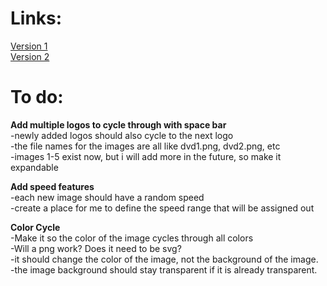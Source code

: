 # Links:  
[Version 1](https://ev-bro.github.io/gpt-html/DVD2/dvd.html)  
[Version 2](https://ev-bro.github.io/gpt-html/DVD2/dvd2.html)  

# To do:
**Add multiple logos to cycle through with space bar**  
-newly added logos should also cycle to the next logo  
-the file names for the images are all like dvd1.png, dvd2.png, etc  
-images 1-5 exist now, but i will add more in the future, so make it expandable  

**Add speed features**  
-each new image should have a random speed  
-create a place for me to define the speed range that will be assigned out  

**Color Cycle**  
-Make it so the color of the image cycles through all colors  
-Will a png work? Does it need to be svg?  
-it should change the color of the image, not the background of the image.  
-the image background should stay transparent if it is already transparent.  
